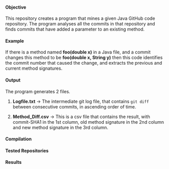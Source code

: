 #### Objective
This repository creates a program that mines a given Java GitHub code repository. The program analyses all the commits in that repository and finds commits that have added a parameter to an existing method. 

#### Example
If there is a method named **foo(double x)** in a Java file, and a commit changes this method to be **foo(double x, String y)** then this code identifies the commit number that caused the change, and extracts the previous and current method signatures.

#### Output
The program generates 2 files.
1) **Logfile.txt** -> The intermediate git log file, that contains `git diff` between consecutive commits, in ascending order of time. 

2) **Method_Diff.csv** -> This is a csv file that contains the result, with commit-SHA1 in the 1st column, old method signature in the 2nd column and new method signature in the 3rd column. 

#### Compilation
#### Tested Repositories
#### Results
